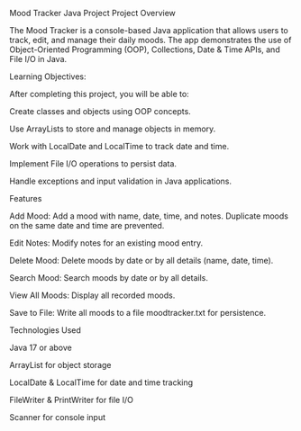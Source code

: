 Mood Tracker Java Project
Project Overview

The Mood Tracker is a console-based Java application that allows users to track, edit, and manage their daily moods. The app demonstrates the use of Object-Oriented Programming (OOP), Collections, Date & Time APIs, and File I/O in Java.

Learning Objectives:

After completing this project, you will be able to:

Create classes and objects using OOP concepts.

Use ArrayLists to store and manage objects in memory.

Work with LocalDate and LocalTime to track date and time.

Implement File I/O operations to persist data.

Handle exceptions and input validation in Java applications.

Features

Add Mood: Add a mood with name, date, time, and notes. Duplicate moods on the same date and time are prevented.

Edit Notes: Modify notes for an existing mood entry.

Delete Mood: Delete moods by date or by all details (name, date, time).

Search Mood: Search moods by date or by all details.

View All Moods: Display all recorded moods.

Save to File: Write all moods to a file moodtracker.txt for persistence.

Technologies Used

Java 17 or above

ArrayList for object storage

LocalDate & LocalTime for date and time tracking

FileWriter & PrintWriter for file I/O

Scanner for console input
